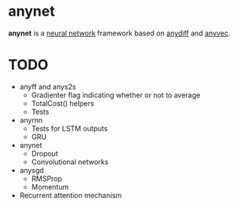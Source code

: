 # anynet

**anynet** is a [neural network](https://en.wikipedia.org/wiki/Artificial_neural_network) framework based on [anydiff](https://github.com/unixpickle/anydiff) and [anyvec](https://github.com/unixpickle/anyvec).

# TODO

 * anyff and anys2s
   * Gradienter flag indicating whether or not to average
   * TotalCost() helpers
   * Tests
 * anyrnn
   * Tests for LSTM outputs
   * GRU
 * anynet
   * Dropout
   * Convolutional networks
 * anysgd
   * RMSProp
   * Momentum
 * Recurrent attention mechanism

